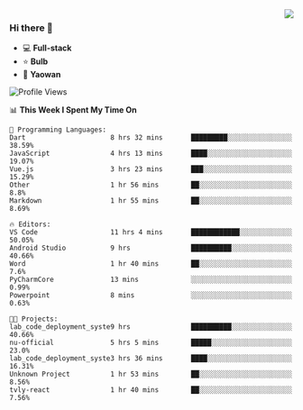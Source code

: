 <img  align="right" src="https://github-readme-stats.vercel.app/api?username=LolipopJ&show_icons=true&count_private=true&hide_title=true&include_all_commits=true&theme=vue">

### Hi there 👋

- :computer: **Full-stack**
- :star: **Bulb**
- :pill: **Yaowan**

<!--START_SECTION:waka-->
![Profile Views](http://img.shields.io/badge/Profile%20Views-20-blue)

📊 **This Week I Spent My Time On** 

```text
💬 Programming Languages: 
Dart                     8 hrs 32 mins       █████████░░░░░░░░░░░░░░░░   38.59% 
JavaScript               4 hrs 13 mins       ████░░░░░░░░░░░░░░░░░░░░░   19.07% 
Vue.js                   3 hrs 23 mins       ███░░░░░░░░░░░░░░░░░░░░░░   15.29% 
Other                    1 hr 56 mins        ██░░░░░░░░░░░░░░░░░░░░░░░   8.8% 
Markdown                 1 hr 55 mins        ██░░░░░░░░░░░░░░░░░░░░░░░   8.69%

🔥 Editors: 
VS Code                  11 hrs 4 mins       ████████████░░░░░░░░░░░░░   50.05% 
Android Studio           9 hrs               ██████████░░░░░░░░░░░░░░░   40.66% 
Word                     1 hr 40 mins        ██░░░░░░░░░░░░░░░░░░░░░░░   7.6% 
PyCharmCore              13 mins             ░░░░░░░░░░░░░░░░░░░░░░░░░   0.99% 
Powerpoint               8 mins              ░░░░░░░░░░░░░░░░░░░░░░░░░   0.63%

🐱‍💻 Projects: 
lab_code_deployment_syste9 hrs               ██████████░░░░░░░░░░░░░░░   40.66% 
nu-official              5 hrs 5 mins        █████░░░░░░░░░░░░░░░░░░░░   23.0% 
lab_code_deployment_syste3 hrs 36 mins       ████░░░░░░░░░░░░░░░░░░░░░   16.31% 
Unknown Project          1 hr 53 mins        ██░░░░░░░░░░░░░░░░░░░░░░░   8.56% 
tvly-react               1 hr 40 mins        ██░░░░░░░░░░░░░░░░░░░░░░░   7.56%

```


<!--END_SECTION:waka-->
